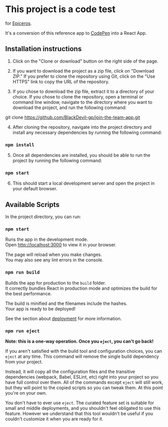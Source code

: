 # This project is a code test

for [Epiceros](https://www.epiceros.com/).

It's a conversion of this reference app to [CodePen](https://codepen.io/StoraH/pen/MWJGbzM) into a React App.

## Installation instructions

1. Click on the "Clone or download" button on the right side of the page.

2. If you want to download the project as a zip file, click on "Download ZIP." If you prefer to clone the repository using Git, click on the "Use HTTPS" link to copy the URL of the repository.

3. If you chose to download the zip file, extract it to a directory of your choice.
If you chose to clone the repository, open a terminal or command line window, navigate to the directory where you want to download the project, and run the following command:

git clone https://github.com/BlackDevil-gp/join-the-team-app.git

4. After cloning the repository, navigate into the project directory and install any necessary dependencies by running the following command:

### `npm install`

5. Once all dependencies are installed, you should be able to run the project by running the following command:

### `npm start`

6. This should start a local development server and open the project in your default browser.


## Available Scripts

In the project directory, you can run:

### `npm start`

Runs the app in the development mode.\
Open [http://localhost:3000](http://localhost:3000) to view it in your browser.

The page will reload when you make changes.\
You may also see any lint errors in the console.

### `npm run build`

Builds the app for production to the `build` folder.\
It correctly bundles React in production mode and optimizes the build for the best performance.

The build is minified and the filenames include the hashes.\
Your app is ready to be deployed!

See the section about [deployment](https://facebook.github.io/create-react-app/docs/deployment) for more information.

### `npm run eject`

**Note: this is a one-way operation. Once you `eject`, you can't go back!**

If you aren't satisfied with the build tool and configuration choices, you can `eject` at any time. This command will remove the single build dependency from your project.

Instead, it will copy all the configuration files and the transitive dependencies (webpack, Babel, ESLint, etc) right into your project so you have full control over them. All of the commands except `eject` will still work, but they will point to the copied scripts so you can tweak them. At this point you're on your own.

You don't have to ever use `eject`. The curated feature set is suitable for small and middle deployments, and you shouldn't feel obligated to use this feature. However we understand that this tool wouldn't be useful if you couldn't customize it when you are ready for it.

